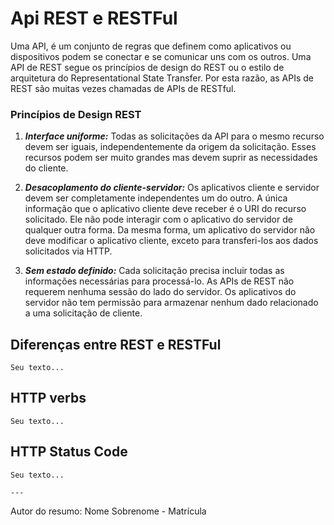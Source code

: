 # Api REST e RESTFul

Uma API, é um conjunto de regras que definem como aplicativos ou dispositivos podem se conectar e se comunicar uns com os outros. Uma API de REST segue os princípios de design do REST ou o estilo de arquitetura do Representational State Transfer.  Por esta razão, as APIs de REST são muitas vezes chamadas de APIs de RESTful. 

### Princípios de Design REST

1. ***Interface uniforme:*** Todas as solicitações da API para o mesmo recurso devem ser iguais, independentemente da origem da solicitação. Esses recursos podem ser muito grandes mas devem suprir as necessidades do cliente.

2. ***Desacoplamento do cliente-servidor:*** Os aplicativos cliente e servidor devem ser completamente independentes um do outro. A única informação que o aplicativo cliente deve receber é o URI do recurso solicitado. Ele não pode interagir com o aplicativo do servidor de qualquer outra forma. Da mesma forma, um aplicativo do servidor não deve modificar o aplicativo cliente, exceto para transferi-los aos dados solicitados via HTTP.

3. ***Sem estado definido:*** Cada solicitação precisa incluir todas as informações necessárias para processá-lo. As APIs de REST não requerem nenhuma sessão do lado do servidor. Os aplicativos do servidor não tem permissão para armazenar nenhum dado relacionado a uma solicitação de cliente.

## Diferenças entre REST e RESTFul

    Seu texto...

## HTTP verbs

    Seu texto...

## HTTP Status Code

    Seu texto...

    ---

Autor do resumo: Nome Sobrenome - Matrícula

